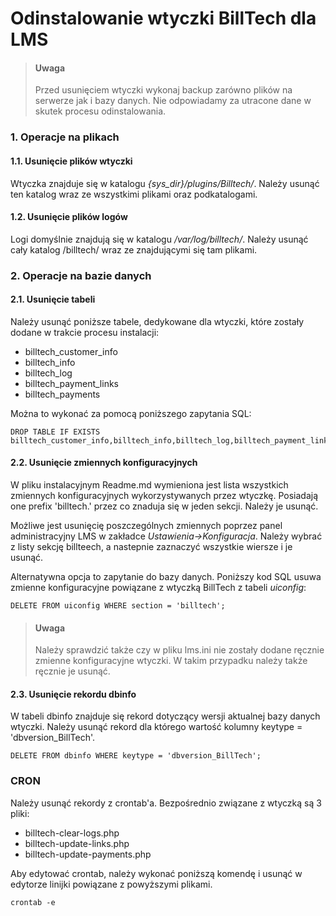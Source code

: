 # Odinstalowanie wtyczki BillTech dla LMS

> #### Uwaga
> Przed usunięciem wtyczki wykonaj backup zarówno plików na serwerze jak i bazy danych. 
> Nie odpowiadamy za utracone dane w skutek procesu odinstalowania.

### 1. Operacje na plikach

#### 1.1. Usunięcie plików wtyczki

Wtyczka znajduje się w katalogu *{sys_dir}/plugins/Billtech/*.
Należy usunąć ten katalog wraz ze wszystkimi plikami oraz podkatalogami.

#### 1.2. Usunięcie plików logów

Logi domyślnie znajdują się w katalogu */var/log/billtech/*. 
Należy usunąć cały katalog /billtech/ wraz ze znajdującymi się tam plikami.

### 2. Operacje na bazie danych

#### 2.1. Usunięcie tabeli

Należy usunąć poniższe tabele, dedykowane dla wtyczki, które zostały dodane w trakcie procesu instalacji:
- billtech_customer_info
- billtech_info
- billtech_log
- billtech_payment_links
- billtech_payments

Można to wykonać za pomocą poniższego zapytania SQL:

```
DROP TABLE IF EXISTS billtech_customer_info,billtech_info,billtech_log,billtech_payment_links,billtech_payments;
```

#### 2.2. Usunięcie zmiennych konfiguracyjnych

W pliku instalacyjnym Readme.md wymieniona jest lista wszystkich zmiennych konfiguracyjnych wykorzystywanych przez wtyczkę.
Posiadają one prefix 'billtech.' przez co znaduja się w jeden sekcji. Należy je usunąć.

Możliwe jest usunięcię poszczególnych zmiennych poprzez panel administracyjny LMS w zakładce *Ustawienia->Konfiguracja*.
Należy wybrać z listy sekcję billteech, a nastepnie zaznaczyć wszystkie wiersze i je usunąć.

Alternatywna opcja to zapytanie do bazy danych. Poniższy kod SQL usuwa zmienne konfiguracyjne powiązane z wtyczką BillTech
z tabeli *uiconfig*:

```
DELETE FROM uiconfig WHERE section = 'billtech';
```

> #### Uwaga
> Należy sprawdzić także czy w pliku lms.ini nie zostały dodane ręcznie zmienne konfiguracyjne wtyczki.
> W takim przypadku należy także ręcznie je usunąć.


#### 2.3. Usunięcie rekordu dbinfo

W tabeli dbinfo znajduje się rekord dotyczący wersji aktualnej bazy danych wtyczki. Należy usunąć rekord dla którego wartość kolumny keytype = 'dbversion_BillTech'.

```
DELETE FROM dbinfo WHERE keytype = 'dbversion_BillTech';
```

### CRON

Należy usunąć rekordy z crontab'a. Bezpośrednio związane z wtyczką są 3 pliki:
- billtech-clear-logs.php
- billtech-update-links.php
- billtech-update-payments.php


Aby edytować crontab, należy wykonać poniższą komendę i usunąć w edytorze linijki powiązane z powyższymi plikami.

```
crontab -e
```
